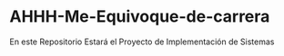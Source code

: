 # AHHH-Me-Equivoque-de-carrera
En este Repositorio Estará el Proyecto de Implementación de Sistemas
